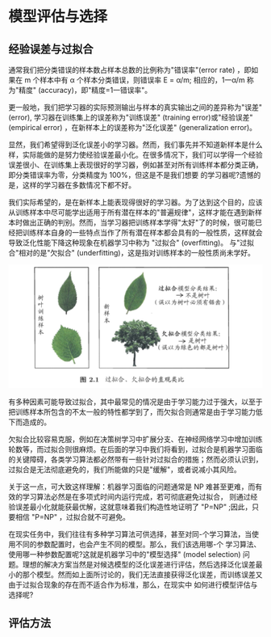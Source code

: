 # 模型评估与选择
 
## 经验误差与过拟合

通常我们把分类错误的样本数占样本总数的比例称为"错误率"(error rate) ，即如果在 m 个样本中有 α 个样本分类错误，则错误率 E = α/m; 相应的，1一α/m 称为"精度" (accuracy)，即"精度=1一错误率"。

更一般地，我们把学习器的实际预测输出与样本的真实输出之间的差异称为"误差" (error), 学习器在训练集上的误差称为"训练误差" (training error)或"经验误差" (empirical error) ，在新样本上的误差称为"泛化误差" (generalization error)。

显然，我们希望得到泛化误差小的学习器。然而，我们事先并不知道新样本是什么样，实际能做的是努力使经验误差最小化。在很多情况下，我们可以学得一个经验误差很小、在训练集上表现很好的学习器，例如甚至对所有训练样本都分类正确，即分类错误率为零，分类精度为 100%，但这是不是我们想要 的学习器呢?遗憾的是，这样的学习器在多数情况下都不好。

我们实际希望的，是在新样本上能表现得很好的学习器。为了达到这个目的，应该从训练样本中尽可能学出适用于所有潜在样本的"普遍规律"，这样才能在遇到新样本时做出正确的判别。然而，当学习器把训练样本学得"太好"了的时候，很可能巳经把训练样本自身的一些特点当作了所有潜在样本都会具有的一般性质，这样就会导致泛化性能下降这种现象在机器学习中称为 "过拟合" (overfitting)。 与"过拟合"相对的是"欠拟合" (underfitting)，这是指对训练样本的一般性质尚未学好。

![拟合](/images/zzh04.png)

有多种因素可能导致过拟合，其中最常见的情况是由于学习能力过于强大，以至于把训练样本所包含的不太一般的特性都学到了，而欠拟合则通常是由于学习能力低下而造成的。

欠拟合比较容易克服，例如在决策树学习中扩展分支、在神经网络学习中增加训练轮数等，而过拟合则很麻烦。在后面的学习中我们将看到，过拟合是机器学习面临的关键障碍，各类学习算法都必然带有一些针对过拟合的措施；然而必须认识到，过拟合是无法彻底避免的，我们所能做的只是"缓解"，或者说减小其风险。

关于这一点，可大致这样理解：机器学习面临的问题通常是 NP 难甚至更难，而有效的学习算法必然是在多项式时间内运行完成，若可彻底避免过拟合， 则通过经验误差最小化就能获最优解，这就意味着我们构造性地证明了 "P=NP" ;因此，只要相信 "P=NP" ，过拟合就不可避免。

在现实任务中，我们往往有多种学习算法可供选择，甚至对同-个学习算法，当使用不同的参数配置时，也会产生不同的模型。那么，我们该选用哪-个 学习算法、使用哪一种参数配置呢?这就是机器学习中的"模型选择" (model selection) 问题。理想的解决方案当然是对候选模型的泛化误差进行评估，然后选择泛化误差最小的那个模型。然而如上面所讨论的，我们无法直接获得泛化误差，而训练误差又由于过拟合现象的存在而不适合作为标准，那么，在现实中 如何进行模型评估与选择呢?

## 评估方法

